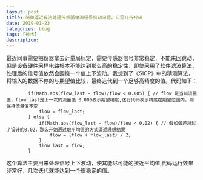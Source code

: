 ```yaml
---
layout: post
title: 简单逼近算法处理传感器电流信号抖动问题，只需几行代码
date: 2019-01-23
categories: blog
tags: [技术]
description: 
---
```


最近同事需要把仪器拿去计量局标定，需要传感器信号非常稳定，不能来回跳动，但是设备硬件采样电路根本不能达到那么高的稳定性，即使采用了软件滤波算法，处理后的信号值依然会围绕一个值上下波动。我想到了《SICP》中的猜测算法，将输入的数据不停的与期望值比较，最终迭代到一个足够高精度的值。代码如下：
```
        if(Math.abs(flow_last - flow)/flow < 0.005) { // flow 是当前流量值，flow_last是上一次的流量值 0.005表示期望精度,这行代码表示精度在期望范围内，则保持流量值不变
            flow = flow_last;
        } else {
            if(Math.abs(flow_last - flow)/flow < 0.02) { // 假如偏差超过了设计的0.02，那么开始通过取平均值的方式逼近理想结果
                flow = (flow + flow_last) / 2;
            }
            flow_last = flow;
        }
```

这个算法主要用来处理信号上下波动，使其能尽可能的接近平均值,代码运行效果非常好，几次迭代就能达到一个很稳定的值。
